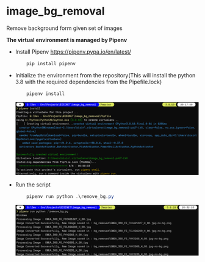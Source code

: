 # image_bg_removal
Remove background form given set of images

**The virtual environment is managed by Pipenv**

* Install Pipenv https://pipenv.pypa.io/en/latest/
    ```powershell
        pip install pipenv
    ```

* Initialize the environment from the repository(This will install the python 3.8 with the required dependencies from the Pipefile.lock)
    ```powershell
        pipenv install
    ```

    ![Environment Initialization](https://github.com/dragonfoxsl/image_bg_removal/blob/main/readme/install_env.png)

* Run the script
    ```powershell
        pipenv run python .\remove_bg.py
    ```

    ![Script Execution](https://github.com/dragonfoxsl/image_bg_removal/blob/main/readme/script_run.png)